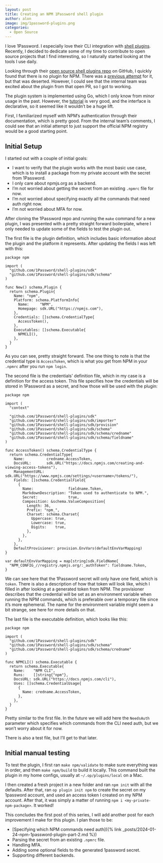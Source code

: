 ```yaml
---
layout: post
title: Creating an NPM 1Password shell plugin
author: alon
image: img/1password-plugins.png
categories:
  - Open Source
---
```


I love 1Password. I especially love their CLI integration with [shell plugins](https://developer.1password.com/docs/cli/shell-plugins). Recently, I decided to dedicate some of my time to contribute to open source projects that I find interesting, so I naturally started looking at the tools I use daily.

Looking through their [open source shell plugins repo](https://github.com/1Password/shell-plugins) on GitHub, I quickly found that there is no plugin for NPM. There was a [previous attempt](https://github.com/1Password/shell-plugins/pull/168) for it, but that was deserted. However, I could see that the internal team was excited about the plugin from that open PR, so I got to working.

The plugin system is implemented using Go, which I only know from minor usage in the past. However, the [tutorial](https://developer.1password.com/docs/cli/shell-plugins/contribute) is very good, and the interface is declarative, so it seemed like it wouldn’t be a huge lift.

First, I familiarized myself with NPM’s authentication through their documentation, which is pretty good. From the internal team’s comments, I could see that an initial attempt to just support the official NPM registry would be a good starting point.

## Initial Setup

I started out with a couple of initial goals:

- I want to verify that the plugin works with the most basic use case, which is to install a package from my private account with the secret from 1Password.
- I only care about npmjs.org as a backend.
- I’m not worried about getting the secret from an existing `.npmrc` file for now.
- I’m not worried about specifying exactly all the commands that need auth right now.
- I’m not worried about MFA for now.

After cloning the 1Password repo and running the `make` command for a new plugin, I was presented with a pretty straight forward boilerplate, where I only needed to update some of the fields to test the plugin out.

The first file is the plugin definition, which includes basic information about the plugin and the platform it represents. After updating the fields I was left with this:

```golang
package npm

import (
  "github.com/1Password/shell-plugins/sdk"
  "github.com/1Password/shell-plugins/sdk/schema"
)

func New() schema.Plugin {
  return schema.Plugin{
    Name: "npm",
    Platform: schema.PlatformInfo{
      Name:     "NPM",
      Homepage: sdk.URL("https://npmjs.com"),
    },
    Credentials: []schema.CredentialType{
      AccessToken(),
    },
    Executables: []schema.Executable{
      NPMCLI(),
    },
  }
}
```

As you can see, pretty straight forward. The one thing to note is that the credential type is `AccessToken`, which is what you get from NPM in your `.npmrc` after you run `npm login`.

The second file is the credentials' definition file, which in my case is a definition for the access token. This file specifies how the credentials will be stored in 1Password as a secret, and how those will be used with the plugin:

```golang
package npm

import (
  "context"

  "github.com/1Password/shell-plugins/sdk"
  "github.com/1Password/shell-plugins/sdk/importer"
  "github.com/1Password/shell-plugins/sdk/provision"
  "github.com/1Password/shell-plugins/sdk/schema"
  "github.com/1Password/shell-plugins/sdk/schema/credname"
  "github.com/1Password/shell-plugins/sdk/schema/fieldname"
)

func AccessToken() schema.CredentialType {
  return schema.CredentialType{
    Name:          credname.AccessToken,
    DocsURL:       sdk.URL("https://docs.npmjs.com/creating-and-viewing-access-tokens"),
    ManagementURL: sdk.URL("https://www.npmjs.com/settings/<username>/tokens/"),
    Fields: []schema.CredentialField{
      {
        Name:                fieldname.Token,
        MarkdownDescription: "Token used to authenticate to NPM.",
        Secret:              true,
        Composition: &schema.ValueComposition{
          Length: 36,
          Prefix: "npm_",
          Charset: schema.Charset{
            Uppercase: true,
            Lowercase: true,
            Digits:    true,
          },
        },
      },
    },
    DefaultProvisioner: provision.EnvVars(defaultEnvVarMapping)
}

var defaultEnvVarMapping = map[string]sdk.FieldName{
  "NPM_CONFIG_//registry.npmjs.org/:_authToken": fieldname.Token,
}
```

We can see here that the 1Password secret will only have one field, which is `token`. There is also a description of how that token will look like, which I filled in after looking at a generated token from NPM. The provisioner describes that the credential will be set as an environment variable when running the NPM commands, which is preferable over a temporary file since it’s more ephemeral. The name for the environment variable might seem a bit strange, see here for more details on that.

The last file is the executable definition, which looks like this:

```golang
package npm

import (
  "github.com/1Password/shell-plugins/sdk"
  "github.com/1Password/shell-plugins/sdk/schema"
  "github.com/1Password/shell-plugins/sdk/schema/credname"
)

func NPMCLI() schema.Executable {
  return schema.Executable{
    Name:    "NPM CLI",
    Runs:    []string{"npm"},
    DocsURL: sdk.URL("https://docs.npmjs.com/cli"),
    Uses: []schema.CredentialUsage{
      {
        Name: credname.AccessToken,
      },
    },
  }
}
```

Pretty similar to the first file. In the future we will add here the `NeedsAuth` parameter which specifies which commands from the CLI need auth, but we won’t worry about it for now.

There is also a test file, but I’ll get to that later.

## Initial manual testing

To test the plugin, I first ran `make npm/validate` to make sure everything was in order, and then `make npm/build` to build it locally. This command built the plugin in my home configs, usually at `~/.op/plugins/local` on a Mac.

I then created a fresh project in a new folder and ran `npm init` with all the defaults. After that, ran `op plugin init npm` to create the secret on my 1password account, and used an access token I created on my NPM account. After that, it was simply a matter of running `npm i <my-private-npm-package>`. It worked!

This concludes the first post of this series, I will add another post for each improvement I make for this plugin. I plan those to be:

- [Specifying which NPM commands need auth]({% link _posts/2024-01-24-npm-1password-plugin-part-2.md %})
- Parsing the secret from an existing `.npmrc` file.
- Handling MFA.
- Adding some optional fields to the generated 1password secret.
- Supporting different backends.
